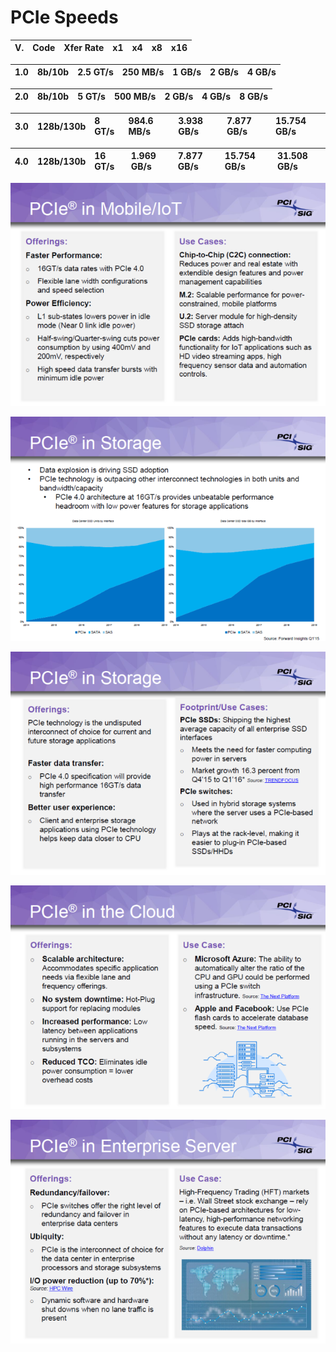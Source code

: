 # PCIe Speeds



| V. | Code | Xfer Rate | x1  | x4 | x8 | x16 |
| :--- | :--- | :--- | :--- | :--- | :--- | :--- |


| 1.0 | 8b/10b | 2.5 GT/s | 250 MB/s | 1 GB/s | 2 GB/s | 4 GB/s |
| :--- | :--- | :--- | :--- | :--- | :--- | :--- |


| 2.0 | 8b/10b | 5 GT/s | 500 MB/s | 2 GB/s | 4 GB/s | 8 GB/s |
| :--- | :--- | :--- | :--- | :--- | :--- | :--- |


| 3.0 | 128b/130b | 8 GT/s | 984.6 MB/s | 3.938 GB/s | 7.877 GB/s | 15.754 GB/s |
| :--- | :--- | :--- | :--- | :--- | :--- | :--- |


| 4.0 | 128b/130b | 16 GT/s | 1.969 GB/s | 7.877 GB/s | 15.754 GB/s | 31.508 GB/s |
| :--- | :--- | :--- | :--- | :--- | :--- | :--- |


![](../.gitbook/assets/uqcztgszpt7xjub6naeyhg-650-80.png)

![](../.gitbook/assets/n4qashjufrdz6tyivzezb7-650-80.png)

![](../.gitbook/assets/yp6pcmlvddsz3jdvchg6ji-650-80.png)

![](../.gitbook/assets/xuk2wqt9jaqvpffc2fmbrf-650-80.png)

![](../.gitbook/assets/ocg7szxdt98ujkguob2jmf-650-80.png)

